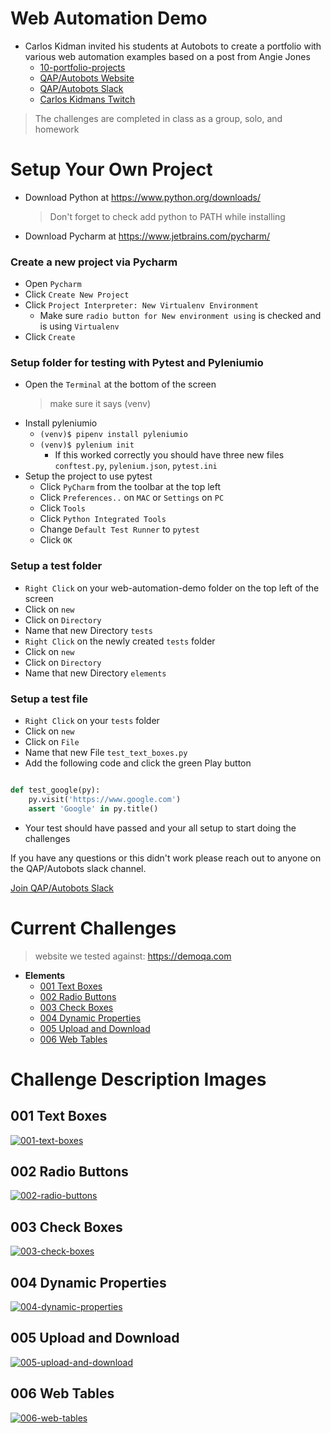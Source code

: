 # Web Automation Demo

- Carlos Kidman invited his students at Autobots to create a portfolio with various web automation examples based on a post from Angie Jones
  - [10-portfolio-projects](https://techbeacon.com/app-dev-testing/10-portfolio-projects-aspiring-automation-engineers)
  - [QAP/Autobots Website](https://www.qap.dev/autobots)
  - [QAP/Autobots Slack](https://join.slack.com/t/qautah/shared_invite/zt-4cbb6q78-J8opsCMlPqOKdef42x9kUw)
  - [Carlos Kidmans Twitch](https://www.twitch.tv/carloskidman)

> The challenges are completed in class as a group, solo, and homework

# Setup Your Own Project

- Download Python at https://www.python.org/downloads/
  > Don't forget to check add python to PATH while installing
- Download Pycharm at https://www.jetbrains.com/pycharm/

### Create a new project via Pycharm

- Open `Pycharm`
- Click `Create New Project`
- Click `Project Interpreter: New Virtualenv Environment`
  - Make sure `radio button for New environment using` is checked and is using `Virtualenv`
- Click `Create`

### Setup folder for testing with Pytest and Pyleniumio

- Open the `Terminal` at the bottom of the screen
  > make sure it says (venv)
- Install pyleniumio
  - `(venv)$ pipenv install pyleniumio`
  - `(venv)$ pylenium init`
    - If this worked correctly you should have three new files `conftest.py`, `pylenium.json`, `pytest.ini`
- Setup the project to use pytest
  - Click `PyCharm` from the toolbar at the top left
  - Click `Preferences..` on `MAC` or `Settings` on `PC`
  - Click `Tools`
  - Click `Python Integrated Tools`
  - Change `Default Test Runner` to `pytest`
  - Click `OK`

### Setup a test folder
- `Right Click` on your web-automation-demo folder on the top left of the screen
- Click on `new`
- Click on `Directory`
- Name that new Directory `tests`
- `Right Click` on the newly created `tests` folder
- Click on `new`
- Click on `Directory`
- Name that new Directory `elements`

### Setup a test file
- `Right Click` on your `tests` folder
- Click on `new`
- Click on `File`
- Name that new File `test_text_boxes.py`
- Add the following code and click the green Play button
```python

def test_google(py):
    py.visit('https://www.google.com')
    assert 'Google' in py.title()

```
- Your test should have passed and your all setup to start doing the challenges

If you have any questions or this didn't work please reach out to anyone on the QAP/Autobots slack channel.

[Join QAP/Autobots Slack](https://join.slack.com/t/qautah/shared_invite/zt-4cbb6q78-J8opsCMlPqOKdef42x9kUw)


# Current Challenges
> website we tested against: https://demoqa.com
- **Elements**
  - [001 Text Boxes](#001-text-boxes)
  - [002 Radio Buttons](#002-radio-buttons)
  - [003 Check Boxes](#003-check-boxes)
  - [004 Dynamic Properties](#004-dynamic-properties)
  - [005 Upload and Download](#005-upload-and-download)
  - [006 Web Tables](#006-web-tables)



# Challenge Description Images

## 001 Text Boxes
[![001-text-boxes](challenges/elements/001-text-box.png "001 Challenge Text Boxes")](challenges/elements/001-text-box.png)
## 002 Radio Buttons
[![002-radio-buttons](challenges/elements/002-radio-buttons.png "002 Challenge Radio Buttons")](challenges/elements/002-radio-buttons.png)
## 003 Check Boxes
[![003-check-boxes](challenges/elements/003-check-boxes.png "003 Challenge Check Boxes")](challenges/elements/003-check-boxes.png)
## 004 Dynamic Properties
[![004-dynamic-properties](challenges/elements/004-dynamic-properties.png "004 Challenge Dynamic Properties")](challenges/elements/004-dynamic-properties.png)
## 005 Upload and Download
[![005-upload-and-download](challenges/elements/005-upload-and-download.png "005 Upload and Download")](challenges/elements/005-upload-and-download.png)
## 006 Web Tables
[![006-web-tables](challenges/elements/006-web-tables.png "006 Web Tables")](challenges/elements/006-web-tables.png)
